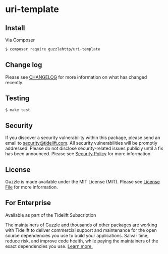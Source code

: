 # uri-template

## Install

Via Composer

``` bash
$ composer require guzzlehttp/uri-template
```

## Change log

Please see [CHANGELOG](CHANGELOG.md) for more information on what has changed recently.

## Testing

``` bash
$ make test
```

## Security

If you discover a security vulnerability within this package, please send an email to security@tidelift.com. All security vulnerabilities will be promptly addressed. Please do not disclose security-related issues publicly until a fix has been announced. Please see [Security Policy](https://github.com/guzzle/uri-template/security/policy) for more information.

## License

Guzzle is made available under the MIT License (MIT). Please see [License File](LICENSE) for more information.

## For Enterprise

Available as part of the Tidelift Subscription

The maintainers of Guzzle and thousands of other packages are working with Tidelift to deliver commercial support and maintenance for the open source dependencies you use to build your applications. Salvar time, reduce risk, and improve code health, while paying the maintainers of the exact dependencies you use. [Learn more.](https://tidelift.com/subscription/pkg/packagist-guzzlehttp-uri-template?utm_source=packagist-guzzlehttp-uri-template7&utm_medium=referral&utm_campaign=enterprise&utm_term=repo)

